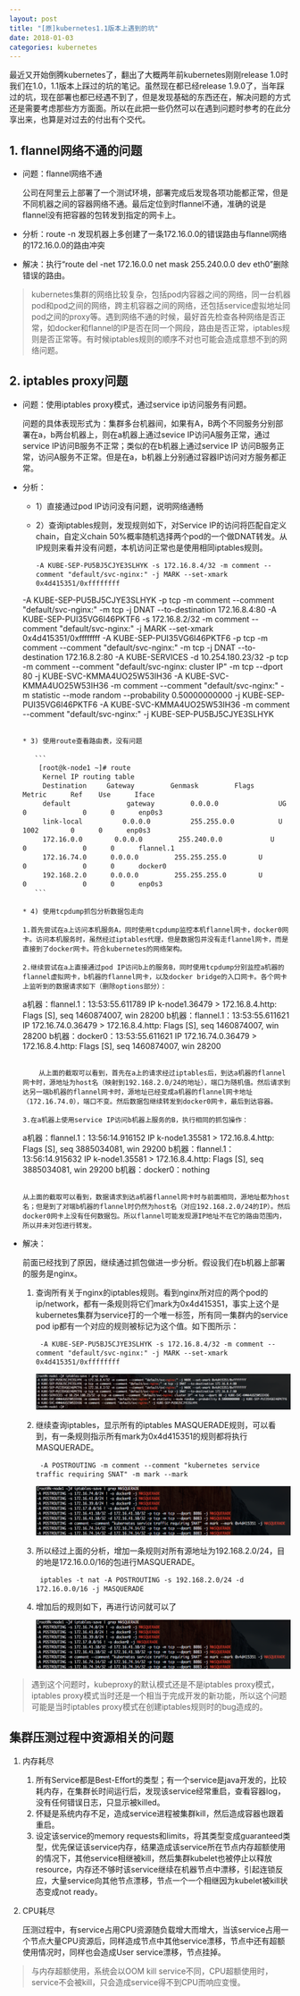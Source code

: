 ```yaml
---
layout: post
title: "[原]kubernetes1.1版本上遇到的坑"
date: 2018-01-03
categories: kubernetes
---
```


最近又开始倒腾kubernetes了，翻出了大概两年前kubernetes刚刚release 1.0时我们在1.0，1.1版本上踩过的坑的笔记。虽然现在都已经release 1.9.0了，当年踩过的坑，现在部署也都已经遇不到了，但是发现基础的东西还在，解决问题的方式还是需要考虑那些方方面面。所以在此把一些仍然可以在遇到问题时参考的在此分享出来，也算是对过去的付出有个交代。

## 1. flannel网络不通的问题

* 问题：flannel网络不通
	
	公司在阿里云上部署了一个测试环境，部署完成后发现各项功能都正常，但是不同机器之间的容器网络不通。最后定位到时flannel不通，准确的说是flannel没有把容器的包转发到指定的网卡上。
	
* 分析：route -n 发现机器上多创建了一条172.16.0.0的错误路由与flannel网络的172.16.0.0的路由冲突
* 解决：执行“route del -net 172.16.0.0&nbsp;net mask 255.240.0.0 dev eth0”删除错误的路由。

> kubernetes集群的网络比较复杂，包括pod内容器之间的网络，同一台机器pod和pod之间的网络，跨主机容器之间的网络，还包括service虚拟地址同pod之间的proxy等。遇到网络不通的时候，最好首先检查各种网络是否正常，如docker和flannel的IP是否在同一个网段，路由是否正常，iptables规则是否正常等。有时候iptables规则的顺序不对也可能会造成意想不到的网络问题。

## 2. iptables proxy问题

* 问题：使用iptables proxy模式，通过service ip访问服务有问题。

	问题的具体表现形式为：集群多台机器间，如果有A，B两个不同服务分别部署在a，b两台机器上，则在a机器上通过sevice IP访问A服务正常，通过service IP访问B服务不正常；类似的在b机器上通过service IP 访问B服务正常，访问A服务不正常。但是在a，b机器上分别通过容器IP访问对方服务都正常。
	
* 分析： 

	* 1）直接通过pod IP访问没有问题，说明网络通畅
	* 2）查询iptables规则，发现规则如下，对Service IP的访问将匹配自定义chain，自定义chain 50%概率随机选择两个pod的一个做DNAT转发。从IP规则来看并没有问题，本机访问正常也是使用相同iptables规则。

		```
		-A KUBE-SEP-PU5BJ5CJYE3SLHYK -s 172.16.8.4/32 -m comment --comment "default/svc-nginx:" -j MARK --set-xmark 0x4d415351/0xffffffff
     -A KUBE-SEP-PU5BJ5CJYE3SLHYK -p tcp -m comment --comment "default/svc-nginx:" -m tcp -j DNAT --to-destination 172.16.8.4:80
     -A KUBE-SEP-PUI35VG6I46PKTF6 -s 172.16.8.2/32 -m comment --comment "default/svc-nginx:" -j MARK --set-xmark 0x4d415351/0xffffffff
     -A KUBE-SEP-PUI35VG6I46PKTF6 -p tcp -m comment --comment "default/svc-nginx:" -m tcp -j DNAT --to-destination 172.16.8.2:80
     -A KUBE-SERVICES -d 10.254.180.23/32 -p tcp -m comment --comment "default/svc-nginx: cluster IP" -m tcp --dport 80 -j KUBE-SVC-KMMA4UO25W53IH36
     -A KUBE-SVC-KMMA4UO25W53IH36 -m comment --comment "default/svc-nginx:" -m statistic --mode random --probability 0.50000000000 -j KUBE-SEP-PUI35VG6I46PKTF6
     -A KUBE-SVC-KMMA4UO25W53IH36 -m comment --comment "default/svc-nginx:" -j KUBE-SEP-PU5BJ5CJYE3SLHYK
     ```
     
	* 3) 使用route查看路由表，没有问题

		```
		 [root@k-node1 ~]# route
          Kernel IP routing table
          Destination     Gateway         Genmask         Flags      Metric      Ref    Use      Iface
          default              gateway         0.0.0.0               UG         0              0      0      enp0s3
          link-local          0.0.0.0          255.255.0.0           U          1002        0      0      enp0s3
          172.16.0.0        0.0.0.0         255.240.0.0            U          0              0      0      flannel.1
          172.16.74.0      0.0.0.0         255.255.255.0        U          0              0      0      docker0
          192.168.2.0      0.0.0.0         255.255.255.0        U          0              0      0      enp0s3
		```
		
	* 4) 使用tcpdump抓包分析数据包走向

	1.首先尝试在a上访问本机服务A，同时使用tcpdump监控本机flannel网卡，docker0网卡。访问本机服务时，虽然经过iptables代理，但是数据包并没有走flannel网卡，而是直接到了docker网卡。符合kubernetes的网络架构。
	
	2.继续尝试在a上直接通过pod IP访问b上的服务B，同时使用tcpdump分别监控a机器的flannel虚拟网卡，b机器的flannel网卡，以及docker bridge的入口网卡。各个网卡上监听到的数据请求如下（删除options部分）：
	
	```
	a机器：flannel.1：13:53:55.611789 IP k-node1.36479 > 172.16.8.4.http: Flags [S], seq 1460874007, win 28200
   b机器：flannel.1：13:53:55.611621 IP 172.16.74.0.36479 > 172.16.8.4.http: Flags [S], seq 1460874007, win 28200
   b机器：docker0：13:53:55.611621 IP 172.16.74.0.36479 > 172.16.8.4.http: Flags [S], seq 1460874007, win 28200
	```
	
	 	从上面的截取可以看到，首先在a上的请求经过iptables后，到达a机器的flannel网卡时，源地址为host名（映射到192.168.2.0/24的地址），端口为随机值。然后请求到达另一端b机器的flannel网卡时，源地址已经变成a机器的flannel网卡地址（172.16.74.0），端口不变。然后数据包继续转发到docker0网卡，最后到达容器。
	 	
	3.在a机器上使用service IP访问b机器上服务的B，执行相同的抓包操作：
	
	```
	a机器：flannel.1：13:56:14.916152 IP k-node1.35581 > 172.16.8.4.http: Flags [S], seq 3885034081, win 29200
   b机器：flannel.1：13:56:14.915632 IP k-node1.35581 > 172.16.8.4.http: Flags [S], seq 3885034081, win 29200
   b机器：docker0：nothing
	```

	从上面的截取可以看到，数据请求到达a机器flannel网卡时与前面相同，源地址都为host名；但是到了对端b机器的flannel时仍然为host名（对应192.168.2.0/24的IP）。然后docker0网卡上没有任何数据包。所以flannel可能发现源IP地址不在它的路由范围内，所以并未对包进行转发。
	
* 解决：

	前面已经找到了原因，继续通过抓包做进一步分析。假设我们在b机器上部署的服务是nginx。
	
	1. 查询所有关于nginx的iptables规则。看到nginx所对应的两个pod的ip/network，都有一条规则将它们mark为0x4d415351，事实上这个是kubernetes集群为service打的一个唯一标签，所有同一集群内的service pod ip都有一个对应的规则被标记为这个值。如下图所示：

			-A KUBE-SEP-PU5BJ5CJYE3SLHYK -s 172.16.8.4/32 -m comment --comment "default/svc-nginx:" -j MARK --set-xmark 0x4d415351/0xffffffff
			
		![nginx-iptables](assets/images/nginx-iptables)

	2. 继续查询iptables，显示所有的iptables MASQUERADE规则，可以看到，有一条规则指示所有mark为0x4d415351的规则都将执行MASQUERADE。

			-A POSTROUTING -m comment --comment "kubernetes service traffic requiring SNAT" -m mark --mark
			
		![nginx-masquerade](assets/images/nginx-masquerade)
		
	3. 所以经过上面的分析，增加一条规则对所有源地址为192.168.2.0/24，目的地是172.16.0.0/16的包进行MASQUERADE。

			iptables -t nat -A POSTROUTING -s 192.168.2.0/24 -d 172.16.0.0/16 -j MASQUERADE
			
	4. 增加后的规则如下，再进行访问就可以了

		![nginx-masquerade2](assets/images/nginx-masquerade)
		
> 遇到这个问题时，kubeproxy的默认模式还是不是iptables proxy模式，iptables proxy模式当时还是一个相当于完成开发的新功能，所以这个问题可能是当时iptables proxy模式在创建iptables规则时的bug造成的。
		
## 集群压测过程中资源相关的问题

1. 内存耗尽

	1. 所有Service都是Best-Effort的类型；有一个service是java开发的，比较耗内存，在集群长时间运行后，发现该service经常重启，查看容器log，没有任何错误日志，只显示被killed。
	2. 怀疑是系统内存不足，造成service进程被集群kill，然后造成容器也跟着重启。
	3. 设定该service的memory requests和limits，将其类型变成guaranteed类型，优先保证该service内存，结果造成该service所在节点内存超额使用的情况下，其他service相继被kill，然后集群kubelet也被停止以释放resource，内存还不够时该service继续在机器节点中漂移，引起连锁反应，大量service向其他节点漂移，节点一个一个相继因为kubelet被kill状态变成not ready。

2. CPU耗尽

	压测过程中，有service占用CPU资源随负载增大而增大，当该service占用一个节点大量CPU资源后，同样造成节点中其他service漂移，节点中还有超额使用情况时，同样也会造成User service漂移，节点挂掉。
	
> 与内存超额使用，系统会以OOM kill service不同，CPU超额使用时，service不会被kill，只会造成service得不到CPU而响应变慢。